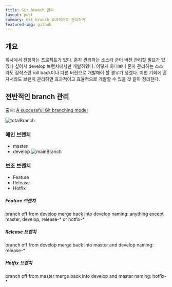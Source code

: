 ```yaml
---
title: Git branch 관리
layout: post
summary: Git branch 효과적으로 관리하기
featured-img: github
---
```

## 개요
회사에서 진행하는 프로젝트가 있다. 혼자 관리하는 소스라 굳이 버전 관리할 필요가 있겠나 싶어서 develop 브랜치에서만 개발하였다. 이렇게 하다보니 혼자 관리하는 소스라도 갑작스런 roll back이나 다른 버전으로 개발해야 할 경우가 생겼다. 이번 기회에 혼자서라도 브랜치 관리하면 효과적이고 효율적으로 개발할 수 있을 것 같아 정리한다.

## 전반적인 branch 관리
출처: [A successful Git branching model](https://nvie.com/posts/a-successful-git-branching-model/)


![totalBranch](https://gmlwjd9405.github.io/images/types-of-git-branch/total-branch.png)


### 메인 브랜치
- master
- develop
![mainBranch](https://nvie.com/img/main-branches@2x.png)

### 보조 브랜치
- Feature
- Release
- Hotfix

##### Feature 브랜치
branch off from develop
merge back into develop
naming: anything except master, develop, release-* or hotfix-*

##### Release 브랜치
branch off from develop
merge back into master and develop
naming: release-*

##### Hotfix 브랜치
branch off from master
merge back into develop and master
naming: hotfix-*
